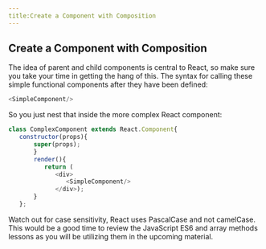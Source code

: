 ```yaml
---
title:Create a Component with Composition
---
```

## Create a Component with Composition

The idea of parent and child components is central to React, so make sure you take your time in getting the hang of this.
The syntax for calling these simple functional components after they have been defined:
```javascript
<SimpleComponent/>
```
So you just nest that inside the more complex React component:
```javascript
class ComplexComponent extends React.Component{
   constructor(props){
       super(props);
       }
       render(){
          return (
             <div>
                <SimpleComponent/>
             </div>);
       }
   };
   ```
Watch out for case sensitivity, React uses PascalCase and not camelCase. This would be a good time to review the JavaScript ES6 and array methods lessons as you will be utilizing them in the upcoming material.

